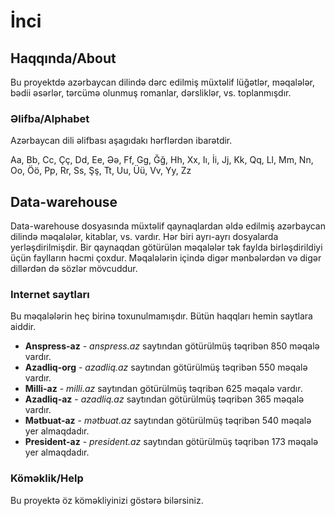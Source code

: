 # İnci

## Haqqında/About
Bu proyektdə azərbaycan dilində dərc edilmiş müxtəlif lüğətlər, məqalələr, bədii əsərlər, tərcümə olunmuş romanlar, dərsliklər, vs. toplanmışdır.

### Əlifba/Alphabet
Azərbaycan dili əlifbası aşagıdakı hərflərdən ibarətdir.

Aa, Bb, Cc, Çç, Dd, Ee, Əə, Ff, Gg, Ğğ, Hh, Xx, Iı, İi, Jj, Kk, Qq, Ll, Mm, Nn, Oo, Öö, Pp, Rr, Ss, Şş, Tt, Uu, Üü, Vv, Yy, Zz

## Data-warehouse
Data-warehouse dosyasında müxtəlif qaynaqlardan əldə edilmiş azərbaycan dilində məqalələr, kitablar, vs. vardır. Hər biri ayrı-ayrı dosyalarda yerləşdirilmişdir. Bir qaynaqdan götürülən məqalələr tək faylda birləşdirildiyi üçün faylların həcmi çoxdur.
Məqalələrin içində digər mənbələrdən və digər dillərdən də sözlər mövcuddur.

### Internet saytları
Bu məqalələrin heç birinə toxunulmamışdır. Bütün haqqları hemin saytlara aiddir.

- **Anspress-az** - *anspress.az* saytından götürülmüş təqribən 850 məqalə vardır.
- **Azadliq-org** - *azadliq.az* saytından götürülmüş təqribən 550 məqalə vardır.
- **Milli-az** - *milli.az* saytından götürülmüş təqribən 625 məqalə vardır.
- **Azadliq-az** - *azadliq.az* saytından götürülmüş təqribən 365 məqalə vardır.
- **Mətbuat-az** - *mətbuat.az* saytından götürülmüş təqribən 540 məqalə yer almaqdadır.
- **President-az** - *president.az* saytından götürülmüş təqribən 173 məqalə yer almaqdadır.


### Köməklik/Help
Bu proyektə öz köməkliyinizi göstərə bilərsiniz.
